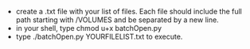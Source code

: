 - create a .txt file with your list of files. Each file should include the full path starting with /VOLUMES and be separated by a new line. 
- in your shell, type chmod u+x batchOpen.py 
- type ./batchOpen.py YOURFILELIST.txt to execute. 